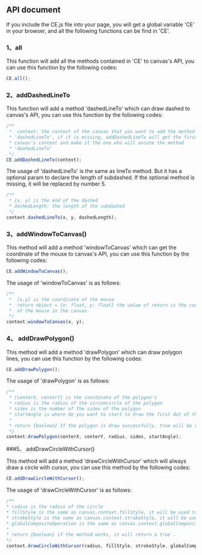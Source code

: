 ## API document

If you include the CE.js file into your page, you will get a global variable 'CE' in your browser, and all the following functions can be find in 'CE'.

### 1、all

This function will add all the methods contained in 'CE' to canvas's API, you can use this function by the following codes:

```javascript
CE.all();
```

### 2、addDashedLineTo

This function will add a method 'dashedLineTo' which can draw dashed to canvas's API, you can use this function by the following codes:

```javascript
/**
 *	context: the context of the canvas that you want to add the method 
 * 'dashedLineTo', if it is missing, addDashedLineTo will get the first
 * canvas's context and make it the one who will excute the method
 * 'dashedLineTo'
 */
CE.addDashedLineTo(context);
```

The usage of 'dashedLineTo' is the same as lineTo method. But it has a optional param to declare the length of subdashed. If the optional method is missing, it will be replaced by number 5.

```javascript
/**
 * [x, y] is the end of the dashed
 * dashedLength: the length of the subdashed
 */
context.dashedLineTo(x, y, dashedLength);
```

### 3、addWindowToCanvas()

This method will add a method 'windowToCanvas' which can get the coordinate of the mouse to canvas's API, you can use this function by the following codes:

```javascript
CE.addWindowToCanvas();
```

The usage of 'windowToCanvas' is as follows:

```javascript
/**
 *	[x,y] is the coordinate of the mouse
 *  return object = {x: float, y: float} the value of return is the coordinate
 *  of the mouse in the canvas.
 */
context.windowToCanvas(x, y);
```

### 4、 addDrawPolygon()

This method will add a method 'drawPolygon' which can draw polygon lines, you can use this function by the following codes:

```javascript
CE.addDrawPolygon();
```

The usage of 'drawPolygon' is as follows:

```javascript
/**
 * [centerX, centerY] is the coordinate of the polygon's
 * radius is the radius of the circumcircle of the polygon
 * sides is the number of the sides of the polygon
 * startAngle is where do you want to start to draw the first dot of the polygon
 *
 * return {boolean} If the polygon is draw successfully, true will be returned.
 */
context.drawPolygon(centerX, centerY, radius, sides, startAngle);
```

###5、 addDrawCircleWithCursor()

This method will add a method 'drawCircleWithCursor' which will always draw a circle with cursor, you can use this method by the following codes:

```javascript
CE.addDrawCircleWithCursor();
```
The usage of 'drawCircleWithCursor' is as follows:

```javascript
/**
* radius is the radius of the circle
* fillStyle is the same as canvas.context.fillStyle, it will be used to fill the circle.
* strokeStyle is the same as canvas.context.strokeStyle, it will be used to stroke the circle.
* globalCompositeOperation is the same as canvas.context.globalCompositeOperation
*
* return {boolean} if the method works, it will return a true .
*/
context.drawCircleWithCursor(radius, fillStyle, strokeStyle, globalCompositeOperation);
```
